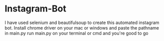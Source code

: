 # Instagram-Bot
I have used selenium and beautifulsoup to create this automated instagram bot.
Install chrome driver on your mac or windows and paste the pathname in main.py
run main.py on your terminal or cmd and you're good to go
